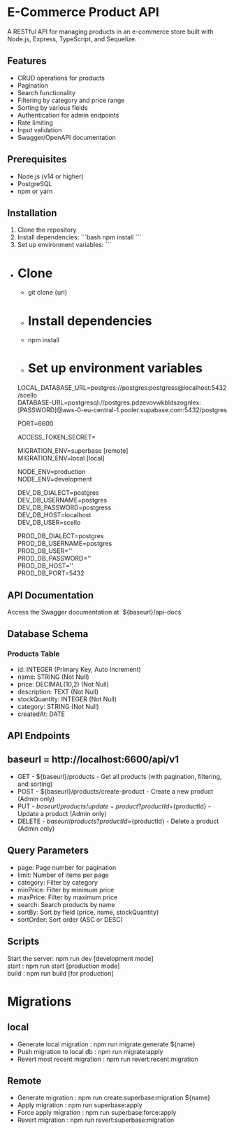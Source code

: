 # E-Commerce Product API

A RESTful API for managing products in an e-commerce store built with Node.js, Express, TypeScript, and Sequelize.

## Features

- CRUD operations for products
- Pagination
- Search functionality
- Filtering by category and price range
- Sorting by various fields
- Authentication for admin endpoints
- Rate limiting
- Input validation
- Swagger/OpenAPI documentation

## Prerequisites

- Node.js (v14 or higher)
- PostgreSQL
- npm or yarn

## Installation

1. Clone the repository
2. Install dependencies:
   \`\`\`bash
   npm install
   \`\`\`
3. Set up environment variables:
   \`\`\`

- # Clone

  - git clone {url}

  - # Install dependencies
  - npm install

  - # Set up environment variables

  LOCAL_DATABASE_URL=postgres://postgres:postgress@localhost:5432/scello  
   DATABASE-URL=postgresql://postgres.pdzevovwkbldszognlex:[PASSWORD]@aws-0-eu-central-1.pooler.supabase.com:5432/postgres

  PORT=6600

  ACCESS_TOKEN_SECRET=

  MIGRATION_ENV=superbase [remote]  
   MIGRATION_ENV=local [local]

  NODE_ENV=production  
   NODE_ENV=development

  DEV_DB_DIALECT=postgres  
   DEV_DB_USERNAME=postgres  
   DEV_DB_PASSWORD=postgress  
   DEV_DB_HOST=localhost  
   DEV_DB_USER=scello

  PROD_DB_DIALECT=postgres  
   PROD_DB_USERNAME=postgres  
   PROD_DB_USER=''  
   PROD_DB_PASSWORD=''  
   PROD_DB_HOST=''  
   PROD_DB_PORT=5432

## API Documentation

Access the Swagger documentation at \`${baseurl}/api-docs\`

## Database Schema

### Products Table

- id: INTEGER (Primary Key, Auto Increment)
- name: STRING (Not Null)
- price: DECIMAL(10,2) (Not Null)
- description: TEXT (Not Null)
- stockQuantity: INTEGER (Not Null)
- category: STRING (Not Null)
- createdAt: DATE

## API Endpoints

## baseurl = http://localhost:6600/api/v1

- GET - ${baseurl}/products - Get all products (with pagination, filtering, and sorting)
- POST - ${baseurl}/products/create-product - Create a new product (Admin only)
- PUT - ${baseurl}/products/update-product?productId=${productId} - Update a product (Admin only)
- DELETE - ${baseurl}/products?productId=${productId} - Delete a product (Admin only)

## Query Parameters

- page: Page number for pagination
- limit: Number of items per page
- category: Filter by category
- minPrice: Filter by minimum price
- maxPrice: Filter by maximum price
- search: Search products by name
- sortBy: Sort by field (price, name, stockQuantity)
- sortOrder: Sort order (ASC or DESC)

## Scripts

Start the server: npm run dev [development mode]  
start : npm run start [production mode]  
build : npm run build [for production]

# Migrations

## local

- Generate local migration : npm run migrate:generate ${name}
- Push migration to local db : npm run migrate:apply
- Revert most recent migration : npm run revert:recent:migration

## Remote

- Generate migration : npm run create:superbase:migration ${name}
- Apply migration : npm run superbase:apply
- Force apply migration : npm run superbase:force:apply
- Revert migration : npm run revert:superbase:migration
